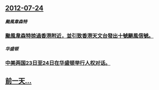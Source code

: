 ## [2012-07-24](/zh/news/2012/07/24/index.md)

##### 颱風韋森特
### [ 颱風韋森特掠過香港附近，並引致香港天文台發出十號颶風信號。](/zh/news/2012/07/24/颱風韋森特掠過香港附近-並引致香港天文台發出十號颶風信號.md)
##### 华盛顿
### [ 中美两国23日至24日在华盛顿举行人权对话。](/zh/news/2012/07/24/中美两国23日至24日在华盛顿举行人权对话.md)
## [前一天...](/zh/news/2012/07/22/index.md)

